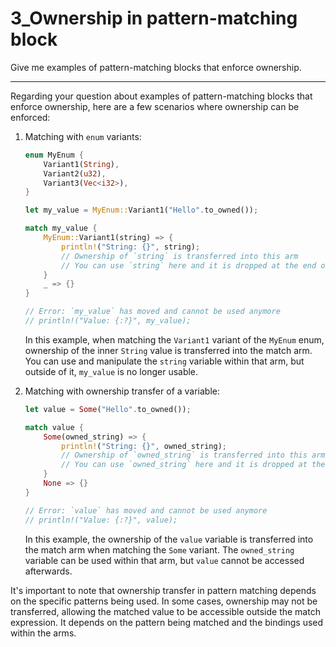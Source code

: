 # 3_Ownership in pattern-matching block

Give me examples of pattern-matching blocks that enforce ownership.

___


Regarding your question about examples of pattern-matching blocks that enforce ownership, here are a few scenarios where ownership can be enforced:

1. Matching with `enum` variants:

   ```rust
   enum MyEnum {
       Variant1(String),
       Variant2(u32),
       Variant3(Vec<i32>),
   }

   let my_value = MyEnum::Variant1("Hello".to_owned());

   match my_value {
       MyEnum::Variant1(string) => {
           println!("String: {}", string);
           // Ownership of `string` is transferred into this arm
           // You can use `string` here and it is dropped at the end of the arm
       }
       _ => {}
   }

   // Error: `my_value` has moved and cannot be used anymore
   // println!("Value: {:?}", my_value);
   ```

   In this example, when matching the `Variant1` variant of the `MyEnum` enum, ownership of the inner `String` value is transferred into the match arm. You can use and manipulate the `string` variable within that arm, but outside of it, `my_value` is no longer usable.

2. Matching with ownership transfer of a variable:

   ```rust
   let value = Some("Hello".to_owned());

   match value {
       Some(owned_string) => {
           println!("String: {}", owned_string);
           // Ownership of `owned_string` is transferred into this arm
           // You can use `owned_string` here and it is dropped at the end of the arm
       }
       None => {}
   }

   // Error: `value` has moved and cannot be used anymore
   // println!("Value: {:?}", value);
   ```

   In this example, the ownership of the `value` variable is transferred into the match arm when matching the `Some` variant. The `owned_string` variable can be used within that arm, but `value` cannot be accessed afterwards.

It's important to note that ownership transfer in pattern matching depends on the specific patterns being used. In some cases, ownership may not be transferred, allowing the matched value to be accessible outside the match expression. It depends on the pattern being matched and the bindings used within the arms.